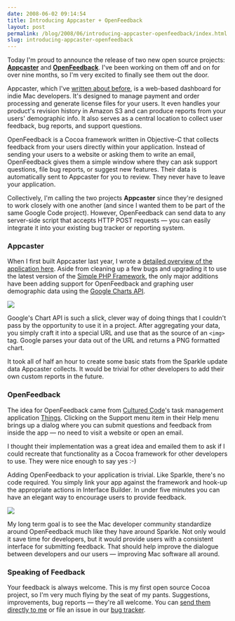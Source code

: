 ```yaml
---
date: 2008-06-02 09:14:54
title: Introducing Appcaster + OpenFeedback
layout: post
permalink: /blog/2008/06/introducing-appcaster-openfeedback/index.html
slug: introducing-appcaster-openfeedback
---
```

Today I'm proud to announce the release of two new open source projects: [**Appcaster**](http://code.google.com/p/appcaster/) and [**OpenFeedback**](http://code.google.com/p/appcaster/). I've been working on them off and on for over nine months, so I'm very excited to finally see them out the door.

Appcaster, which I've [written about before](http://clickontyler.com/blog/2007/09/lessons-from-a-first-time-mac-developer/), is a web-based dashboard for indie Mac developers. It's designed to manage payment and order processing and generate license files for your users. It even handles your product's revision history in Amazon S3 and can produce reports from your users' demographic info. It also serves as a central location to collect user feedback, bug reports, and support questions.

OpenFeedback is a Cocoa framework written in Objective-C that collects feedback from your users directly within your application. Instead of sending your users to a website or asking them to write an email, OpenFeedback gives them a simple window where they can ask support questions, file bug reports, or suggest new features. Their data is automatically sent to Appcaster for you to review. They never have to leave your application.

Collectively, I'm calling the two projects **Appcaster** since they're designed to work closely with one another (and since I wanted them to be part of the same Google Code project). However, OpenFeedback can send data to any server-side script that accepts HTTP POST requests &mdash; you can easily integrate it into your existing bug tracker or reporting system.

### Appcaster ###

When I first built Appcaster last year, I wrote a [detailed overview of the application here](http://clickontyler.com/blog/2007/09/lessons-from-a-first-time-mac-developer/). Aside from cleaning up a few bugs and upgrading it to use the latest version of the [Simple PHP Framework](http://clickontyler.com/simple-php-framework/), the only major additions have been adding support for OpenFeedback and graphing user demographic data using the [Google Charts API](http://code.google.com/apis/chart/).

<a href="{{ site.cdn_url }}/blog/googlecharts.png" class="lightbox"><img src="{{ site.cdn_url }}/blog/googlecharts-sm.png"/></a>

Google's Chart API is such a slick, clever way of doing things that I couldn't pass by the opportunity to use it in a project. After aggregating your data, you simply craft it into a special URL and use that as the source of an `<img>` tag. Google parses your data out of the URL and returns a PNG formatted chart.

It took all of half an hour to create some basic stats from the Sparkle update data Appcaster collects. It would be trivial for other developers to add their own custom reports in the future.

### OpenFeedback ###

The idea for OpenFeedback came from [Cultured Code](http://culturedcode.com/)'s task management application [Things](http://culturedcode.com/things/). Clicking on the Support menu item in their Help menu brings up a dialog where you can submit questions and feedback from inside the app &mdash; no need to visit a website or open an email.

I thought their implementation was a great idea and emailed them to ask if I could recreate that functionality as a Cocoa framework for other developers to use. They were nice enough to say yes :-)

Adding OpenFeedback to your application is trivial. Like Sparkle, there's no code required. You simply link your app against the framework and hook-up the appropriate actions in Interface Builder. In under five minutes you can have an elegant way to encourage users to provide feedback.

<a href="{{ site.cdn_url }}/blog/of-window.png" class="lightbox"><img src="{{ site.cdn_url }}/blog/of-window-sm.png"/></a>

My long term goal is to see the Mac developer community standardize around OpenFeedback much like they have around Sparkle. Not only would it save time for developers, but it would provide users with a consistent interface for submitting feedback. That should help improve the dialogue between developers and our users &mdash; improving Mac software all around.

### Speaking of Feedback ###

Your feedback is always welcome. This is my first open source Cocoa project, so I'm very much flying by the seat of my pants. Suggestions, improvements, bug reports &mdash; they're all welcome. You can [send them directly to me](/contact/) or file an issue in our [bug tracker](http://code.google.com/p/appcaster/issues/list).